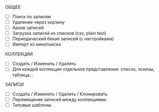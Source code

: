 ОБЩЕЕ

- [ ] Поиск по записям
- [ ] Удаление через корзину
- [ ] Архив записей
- [ ] Загрузка записей из списков (csv, plain text)
- [ ] Периодический бекап записей (с настройками)
- [ ] Импорт из кинопоиска

КОЛЛЕКЦИИ

- [ ] Создать / Изменить / Удалить
- [ ] Для каждой коллекции отдельное представление: список, эскизы, таблица...

ЗАПИСИ

- [ ] Создать / Изменить / Удалить / Клонировать
- [ ] Перемещение записей между коллекциями.
- [ ] Типовые шаблоны
